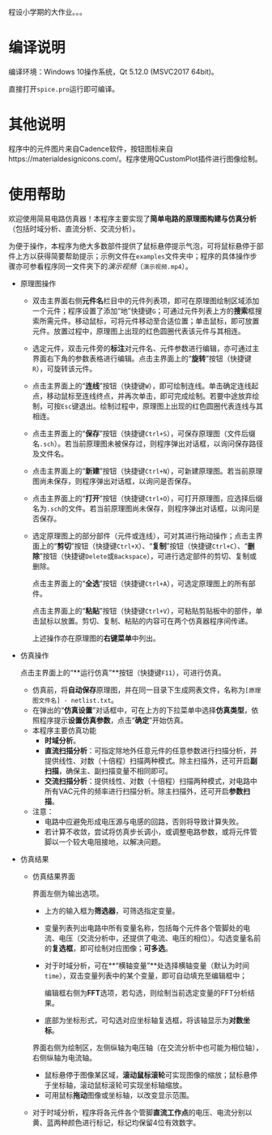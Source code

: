 程设小学期的大作业。。。

# 编译说明

编译环境：Windows 10操作系统，Qt 5.12.0 (MSVC2017 64bit)。

直接打开`spice.pro`运行即可编译。

# 其他说明

程序中的元件图片来自Cadence软件，按钮图标来自https://materialdesignicons.com/。程序使用QCustomPlot插件进行图像绘制。

# 使用帮助

欢迎使用简易电路仿真器！本程序主要实现了**简单电路的原理图构建与仿真分析**（包括时域分析、直流分析、交流分析）。

为便于操作，本程序为绝大多数部件提供了鼠标悬停提示气泡，可将鼠标悬停于部件上方以获得简要帮助提示；示例文件在`examples`文件夹中；程序的具体操作步骤亦可参看程序同一文件夹下的*演示视频*（`演示视频.mp4`）。

- 原理图操作

  - 双击主界面右侧**元件名**栏目中的元件列表项，即可在原理图绘制区域添加一个元件；程序设置了添加“地”快捷键`G`；可通过元件列表上方的**搜索**框搜索所需元件。移动鼠标，可将元件移动至合适位置；单击鼠标，即可放置元件。放置过程中，原理图上出现的红色圆圈代表该元件与其相连。

  - 选定元件，双击元件旁的**标注**对元件名、元件参数进行编辑，亦可通过主界面右下角的参数表格进行编辑。点击主界面上的“**旋转**”按钮（快捷键`R`），可旋转该元件。

  - 点击主界面上的“**连线**”按钮（快捷键`W`），即可绘制连线。单击确定连线起点，移动鼠标至连线终点，并再次单击，即可完成绘制。若要中途放弃绘制，可按`Esc`键退出。绘制过程中，原理图上出现的红色圆圈代表连线与其相连。

  - 点击主界面上的“**保存**”按钮（快捷键`Ctrl+S`），可保存原理图（文件后缀名`.sch`）。若当前原理图未被保存过，则程序弹出对话框，以询问保存路径及文件名。

  - 点击主界面上的“**新建**”按钮（快捷键`Ctrl+N`），可新建原理图。若当前原理图尚未保存，则程序弹出对话框，以询问是否保存。

  - 点击主界面上的“**打开**”按钮（快捷键`Ctrl+O`），可打开原理图，应选择后缀名为`.sch`的文件。若当前原理图尚未保存，则程序弹出对话框，以询问是否保存。

  - 选定原理图上的部分部件（元件或连线），可对其进行拖动操作；点击主界面上的“**剪切**”按钮（快捷键`Ctrl+X`）、“**复制**”按钮（快捷键`Ctrl+C`）、“**删除**”按钮（快捷键`Delete`或`Backspace`），可进行选定部件的剪切、复制或删除。

    点击主界面上的“**全选**”按钮（快捷键`Ctrl+A`），可选定原理图上的所有部件。

    点击主界面上的“**粘贴**”按钮（快捷键`Ctrl+V`），可粘贴剪贴板中的部件，单击鼠标以放置。剪切、复制、粘贴的内容可在两个仿真器程序间传递。

    上述操作亦在原理图的**右键菜单**中列出。

- 仿真操作

  点击主界面上的“**运行仿真”**按钮（快捷键`F11`），可进行仿真。

  - 仿真前，将**自动保存**原理图，并在同一目录下生成网表文件，名称为`[原理图文件名] - netlist.txt`。
  - 在弹出的“**仿真设置**”对话框中，可在上方的下拉菜单中选择**仿真类型**，依照程序提示**设置仿真参数**，点击“**确定**”开始仿真。
  - 本程序主要仿真功能
    - **时域分析**。
    - **直流扫描分析**：可指定除地外任意元件的任意参数进行扫描分析，并提供线性、对数（十倍程）扫描两种模式。除主扫描外，还可开启**副扫描**，确保主、副扫描变量不相同即可。
    - **交流扫描分析**：提供线性、对数（十倍程）扫描两种模式，对电路中所有VAC元件的频率进行扫描分析。除主扫描外，还可开启**参数扫描**。
  - 注意：
    - 电路中应避免形成电压源与电感的回路，否则将导致计算失败。
    - 若计算不收敛，尝试将仿真步长调小，或调整电路参数，或将元件管脚以一个较大电阻接地，以解决问题。

- 仿真结果

  - 仿真结果界面

    界面左侧为输出选项。

    - 上方的输入框为**筛选器**，可筛选指定变量。

    - 变量列表列出电路中所有变量名称，包括每个元件各个管脚处的电流、电压（交流分析中，还提供了电流、电压的相位）。勾选变量名前的**复选框**，即可绘制对应图像；**可多选**。

    - 对于时域分析，可在**“横轴变量”**处选择横轴变量（默认为时间`time`），双击变量列表中的某个变量，即可自动填充至编辑框中；

      编辑框右侧为**FFT**选项，若勾选，则绘制当前选定变量的FFT分析结果。

    - 底部为坐标形式，可勾选对应坐标轴复选框，将该轴显示为**对数坐标**。

    界面右侧为绘制区，左侧纵轴为电压轴（在交流分析中也可能为相位轴），右侧纵轴为电流轴。

    - 鼠标悬停于图像某区域，**滚动鼠标滚轮**可实现图像的缩放；鼠标悬停于坐标轴，滚动鼠标滚轮可实现坐标轴缩放。
    - 可用鼠标**拖动**图像或坐标轴，以改变显示范围。

  - 对于时域分析，程序将各元件各个管脚**直流工作点**的电压、电流分别以黄、蓝两种颜色进行标记，标记均保留4位有效数字。
